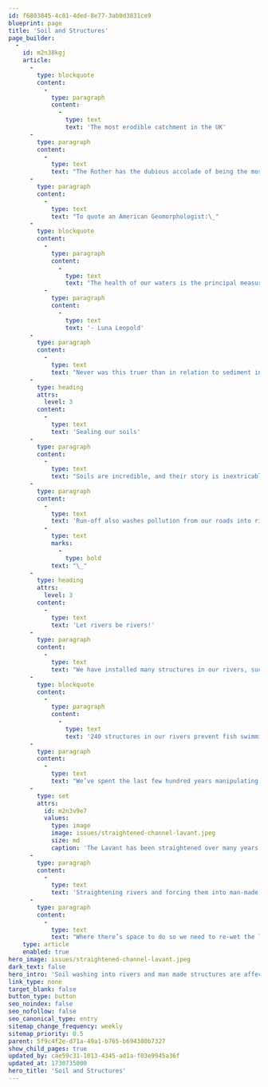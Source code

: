 ```yaml
---
id: f6803845-4c81-4ded-8e77-3ab0d3831ce9
blueprint: page
title: 'Soil and Structures'
page_builder:
  -
    id: m2n38kgj
    article:
      -
        type: blockquote
        content:
          -
            type: paragraph
            content:
              -
                type: text
                text: 'The most erodible catchment in the UK'
      -
        type: paragraph
        content:
          -
            type: text
            text: "The Rother has the dubious accolade of being the most erodible catchment in the UK. Here the sandy soils are easily washed into the river during rainfall. Soil in the river is known as sediment. It affects water quality and smothers gravels and plants.\_Fish can’t lay their eggs in gravels which are smothered by sediment."
      -
        type: paragraph
        content:
          -
            type: text
            text: "To quote an American Geomorphologist:\_"
      -
        type: blockquote
        content:
          -
            type: paragraph
            content:
              -
                type: text
                text: "The health of our waters is the principal measure of how we live on the\_land."
          -
            type: paragraph
            content:
              -
                type: text
                text: '- Luna Leopold'
      -
        type: paragraph
        content:
          -
            type: text
            text: "Never was this truer than in relation to sediment in the Rother.\_"
      -
        type: heading
        attrs:
          level: 3
        content:
          -
            type: text
            text: 'Sealing our soils'
      -
        type: paragraph
        content:
          -
            type: text
            text: "Soils are incredible, and their story is inextricably linked with our rivers. In a natural system soils hold water during rainfall, making it available for plants and releasing it slowly to the riverscape over time. But in so many areas we are sealing our soils, installing hard surfaces instead.\_Water rushes off hard surfaces, increasing the risk of flooding. Around 30,000 properties in our area are at risk of flooding from this type of ‘surface water’.\_"
      -
        type: paragraph
        content:
          -
            type: text
            text: 'Run-off also washes pollution from our roads into rivers. Using our cars leaves behind a toxic mix of chemicals on the surface of the road (think of the black slush when it snows). These chemicals then run into our rivers - a poisonous peril for the wildlife living there. '
          -
            type: text
            marks:
              -
                type: bold
            text: "\_"
      -
        type: heading
        attrs:
          level: 3
        content:
          -
            type: text
            text: 'Let rivers be rivers!'
      -
        type: paragraph
        content:
          -
            type: text
            text: "We have installed many structures in our rivers, such as locks, weirs, and culverts (where the river flows through a giant pipe). They interrupt the natural flow, stop fish moving up and downstream and, in the Rother, trap huge amounts of sediment behind them.\_"
      -
        type: blockquote
        content:
          -
            type: paragraph
            content:
              -
                type: text
                text: '240 structures in our rivers prevent fish swimming up and downstream'
      -
        type: paragraph
        content:
          -
            type: text
            text: "We’ve spent the last few hundred years manipulating river flows, trying to drain land, direct rivers, hold water back here and there to suit our human needs.\_We’ve now realised the error of our ways and will likely spend the next few decades trying to reverse this!\_"
      -
        type: set
        attrs:
          id: m2n3v9e7
          values:
            type: image
            image: issues/straightened-channel-lavant.jpeg
            size: md
            caption: 'The Lavant has been straightened over many years.'
      -
        type: paragraph
        content:
          -
            type: text
            text: 'Straightening rivers and forcing them into man-made channels prevents them from behaving naturally. Luna Leopold also said ‘The stream has to have change’. Our rivers need to be free to grow and shrink, shift and sway. They should be sinuous, meandering here and there in braided multi-channels. Rivers and floodplains should be one in the same entity. Our desire to control rivers is often at our peril - we see more frequent and severe flooding events downstream where rivers are constrained. '
      -
        type: paragraph
        content:
          -
            type: text
            text: "Where there’s space to do so we need to re-wet the landscape, allowing nature to do its thing.\_There are so many benefits for us too."
    type: article
    enabled: true
hero_image: issues/straightened-channel-lavant.jpeg
dark_text: false
hero_intro: 'Soil washing into rivers and man made structures are affecting the health of our rivers.'
link_type: none
target_blank: false
button_type: button
seo_noindex: false
seo_nofollow: false
seo_canonical_type: entry
sitemap_change_frequency: weekly
sitemap_priority: 0.5
parent: 5f9c4f2e-d71a-49a1-b765-b694380b7327
show_child_pages: true
updated_by: cae59c31-1013-4345-ad1a-f03e9945a36f
updated_at: 1730735000
hero_title: 'Soil and Structures'
---
```

